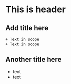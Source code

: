 # This is header
## Add title here
```
+ Text in scope
+ Text in scope
```
## Another title here
+ text
+ text